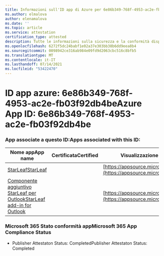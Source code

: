```yaml
---
title: Informazioni sull'ID app di Azure per 6e86b349-768f-4953-ac2e-fb03f92db4be
ms.author: elmalova
author: elenamalova
ms.date: ''
ms.topic: article
ms.service: attestation
certification_type: attested
description: Tutte le informazioni sulla sicurezza e la conformità disponibili per 6e86b349-768f-4953-ac2e-fb03f92db4be.
ms.openlocfilehash: 6272f5dc24babf1e02a37e303bb38b6dd9eea8b4
ms.sourcegitcommit: 0098942ce316ab984e09fd9d2063cbc516c8bfb5
ms.translationtype: MT
ms.contentlocale: it-IT
ms.lasthandoff: 07/14/2021
ms.locfileid: "53422470"
---
```

# <a name="azure-app-id-6e86b349-768f-4953-ac2e-fb03f92db4be"></a><span data-ttu-id="888c1-103">ID app azure: 6e86b349-768f-4953-ac2e-fb03f92db4be</span><span class="sxs-lookup"><span data-stu-id="888c1-103">Azure App ID: 6e86b349-768f-4953-ac2e-fb03f92db4be</span></span>


### <a name="apps-associated-with-this-id"></a><span data-ttu-id="888c1-104">App associate a questo ID:</span><span class="sxs-lookup"><span data-stu-id="888c1-104">Apps associated with this ID:</span></span>
| <span data-ttu-id="888c1-105">**Nome app**</span><span class="sxs-lookup"><span data-stu-id="888c1-105">**App name**</span></span> | <span data-ttu-id="888c1-106">**Certificata**</span><span class="sxs-lookup"><span data-stu-id="888c1-106">**Certified**</span></span> | <span data-ttu-id="888c1-107">**Visualizzazione in AppSource**</span><span class="sxs-lookup"><span data-stu-id="888c1-107">**View in AppSource**</span></span> |
|-|-|-|
| [<span data-ttu-id="888c1-108">StarLeaf</span><span class="sxs-lookup"><span data-stu-id="888c1-108">StarLeaf</span></span>](https://docs.microsoft.com/en-us/microsoft-365-app-certification/forward/WA200000185) |  | [https://appsource.microsoft.com/product/office/WA200000185](https://appsource.microsoft.com/product/office/WA200000185) |
| [<span data-ttu-id="888c1-109">Componente aggiuntivo StarLeaf per Outlook</span><span class="sxs-lookup"><span data-stu-id="888c1-109">StarLeaf add-in for Outlook</span></span>](https://docs.microsoft.com/en-us/microsoft-365-app-certification/forward/WA104381343) |  | [https://appsource.microsoft.com/product/office/WA104381343](https://appsource.microsoft.com/product/office/WA104381343) |

### <a name="microsoft-365-app-compliance-status"></a><span data-ttu-id="888c1-110">Microsoft 365 Stato conformità app</span><span class="sxs-lookup"><span data-stu-id="888c1-110">Microsoft 365 App Compliance Status</span></span>
- <span data-ttu-id="888c1-111">Publisher Attestaton Status: Completed</span><span class="sxs-lookup"><span data-stu-id="888c1-111">Publisher Attestaton Status: Completed</span></span>

